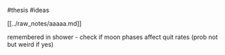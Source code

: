 #thesis
#ideas

[[../raw_notes/aaaaa.md]]

remembered in shower - check if moon phases affect quit rates (prob not but weird if yes) 